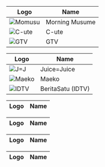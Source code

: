 Logo | Name
-- | --
![Momusu](https://github.com/user-attachments/assets/b8bc0fb9-f8f5-4378-8925-dde119bf040a) | Morning Musume
![[C-ute](https://upload.wikimedia.org/wikipedia/commons/3/38/Cute.svg)](https://upload.wikimedia.org/wikipedia/commons/3/38/Cute.svg) | C-ute
![[GTV](https://upload.wikimedia.org/wikipedia/commons/9/9c/GTV_%282017%29.svg)](https://upload.wikimedia.org/wikipedia/commons/9/9c/GTV_%282017%29.svg) | GTV

Logo | Name
-- | --
![[J=J](https://upload.wikimedia.org/wikipedia/commons/9/99/JuiceJuiceLogo.png)](https://upload.wikimedia.org/wikipedia/commons/9/99/JuiceJuiceLogo.png) | Juice=Juice
![[Maeko](https://www.centralparkjakarta.com/upload/tenant/67c6cab23231e_Maeko-Logo.jpg)](https://www.centralparkjakarta.com/upload/tenant/67c6cab23231e_Maeko-Logo.jpg) | Maeko
![[IDTV](https://upload.wikimedia.org/wikipedia/commons/c/ce/BeritaSatu_%28Flat%29.svg)](https://upload.wikimedia.org/wikipedia/commons/c/ce/BeritaSatu_%28Flat%29.svg) | BeritaSatu (IDTV)

Logo | Name
-- | --

Logo | Name
-- | --

Logo | Name
-- | --

Logo | Name
-- | --
